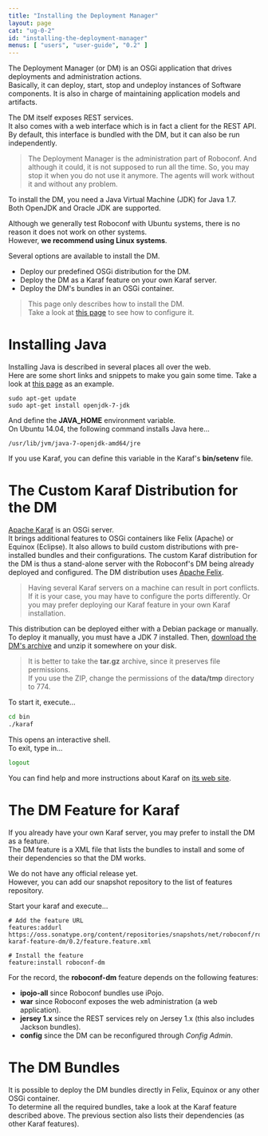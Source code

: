```yaml
---
title: "Installing the Deployment Manager"
layout: page
cat: "ug-0-2"
id: "installing-the-deployment-manager"
menus: [ "users", "user-guide", "0.2" ]
---
```


The Deployment Manager (or DM) is an OSGi application that drives deployments and administration actions.  
Basically, it can deploy, start, stop and undeploy instances of Software components. It is also in charge
of maintaining application models and artifacts.

The DM itself exposes REST services.  
It also comes with a web interface which is in fact a client for the REST API. 
By default, this interface is bundled with the DM, but it can also be run
independently.

> The Deployment Manager is the administration part of Roboconf. And although it could, it is not supposed to run all the time. 
> So, you may stop it when you do not use it anymore. The agents will work without it and without any problem.

To install the DM, you need a Java Virtual Machine (JDK) for Java 1.7.  
Both OpenJDK and Oracle JDK are supported.

Although we generally test Roboconf with Ubuntu systems, there is no reason it does not work on other systems.  
However, **we recommend using Linux systems**.

Several options are available to install the DM.
 
* Deploy our predefined OSGi distribution for the DM.
* Deploy the DM as a Karaf feature on your own Karaf server.
* Deploy the DM's bundles in an OSGi container.


> This page only describes how to install the DM.  
> Take a look at [this page](configuring-the-deployment-manager.html) to see how to configure it.


# Installing Java

Installing Java is described in several places all over the web.  
Here are some short links and snippets to make you gain some time.
Take a look at [this page](http://doc.ubuntu-fr.org/java) as an example.

```
sudo apt-get update
sudo apt-get install openjdk-7-jdk 
```

And define the **JAVA_HOME** environment variable.  
On Ubuntu 14.04, the following command installs Java here...

	/usr/lib/jvm/java-7-openjdk-amd64/jre

If you use Karaf, you can define this variable in the Karaf's **bin/setenv** file.


# The Custom Karaf Distribution for the DM

[Apache Karaf](http://karaf.apache.org/) is an OSGi server.  
It brings additional features to OSGi containers like Felix (Apache) or Equinox (Eclipse). It also allows to build custom distributions
with pre-installed bundles and their configurations. The custom Karaf distribution for the DM is thus a stand-alone server with the
Roboconf's DM being already deployed and configured. The DM distribution uses [Apache Felix](http://felix.apache.org/).

> Having several Karaf servers on a machine can result in port conflicts.
> If it is your case, you may have to configure the ports differently. 
> Or you may prefer deploying our Karaf feature in your own Karaf installation.

This distribution can be deployed either with a Debian package or manually.  
To deploy it manually, you must have a JDK 7 installed. Then, [download the DM's archive](../download.html)
and unzip it somewhere on your disk.

> It is better to take the **tar.gz** archive, since it preserves file permissions.  
> If you use the ZIP, change the permissions of the **data/tmp** directory to 774.  

To start it, execute...

```bash
cd bin
./karaf
```

This opens an interactive shell.  
To exit, type in...

```bash
logout
```

You can find help and more instructions about Karaf on [its web site](http://karaf.apache.org/).


# The DM Feature for Karaf

If you already have your own Karaf server, you may prefer to install the DM as a feature.  
The DM feature is a XML file that lists the bundles to install and some of their dependencies so that the DM works.

We do not have any official release yet.  
However, you can add our snapshot repository to the list of features repository.

Start your karaf and execute...

```properties
# Add the feature URL
features:addurl https://oss.sonatype.org/content/repositories/snapshots/net/roboconf/roboconf-karaf-feature-dm/0.2/feature.feature.xml

# Install the feature 
feature:install roboconf-dm
```

For the record, the **roboconf-dm** feature depends on the following features:

* **ipojo-all** since Roboconf bundles use iPojo.
* **war** since Roboconf exposes the web administration (a web application).
* **jersey 1.x** since the REST services rely on Jersey 1.x (this also includes Jackson bundles).
* **config** since the DM can be reconfigured through *Config Admin*.


# The DM Bundles

It is possible to deploy the DM bundles directly in Felix, Equinox or any other OSGi container.  
To determine all the required bundles, take a look at the Karaf feature described above. The previous section
also lists their dependencies (as other Karaf features).
